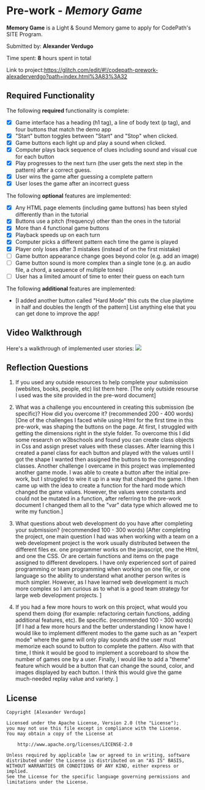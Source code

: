# Pre-work - *Memory Game*

**Memory Game** is a Light & Sound Memory game to apply for CodePath's SITE Program. 

Submitted by: **Alexander Verdugo**

Time spent: **8** hours spent in total

Link to project:https://glitch.com/edit/#!/codepath-prework-alexaderverdgo?path=index.html%3A83%3A32

## Required Functionality

The following **required** functionality is complete:

* [X] Game interface has a heading (h1 tag), a line of body text (p tag), and four buttons that match the demo app
* [X] "Start" button toggles between "Start" and "Stop" when clicked. 
* [X] Game buttons each light up and play a sound when clicked. 
* [X] Computer plays back sequence of clues including sound and visual cue for each button
* [X] Play progresses to the next turn (the user gets the next step in the pattern) after a correct guess. 
* [X] User wins the game after guessing a complete pattern
* [X] User loses the game after an incorrect guess

The following **optional** features are implemented:

* [X] Any HTML page elements (including game buttons) has been styled differently than in the tutorial
* [X] Buttons use a pitch (frequency) other than the ones in the tutorial
* [X] More than 4 functional game buttons
* [X] Playback speeds up on each turn
* [X] Computer picks a different pattern each time the game is played
* [X] Player only loses after 3 mistakes (instead of on the first mistake)
* [ ] Game button appearance change goes beyond color (e.g. add an image)
* [ ] Game button sound is more complex than a single tone (e.g. an audio file, a chord, a sequence of multiple tones)
* [ ] User has a limited amount of time to enter their guess on each turn

The following **additional** features are implemented:

- [I added another button called "Hard Mode" this cuts the clue playtime in half and doubles the length of the pattern] List anything else that you can get done to improve the app!

## Video Walkthrough

Here's a walkthrough of implemented user stories:
![](your-link-here)


## Reflection Questions
1. If you used any outside resources to help complete your submission (websites, books, people, etc) list them here. 
[The only outside resourse I used was the site provided in the pre-word document]

2. What was a challenge you encountered in creating this submission (be specific)? How did you overcome it? (recommended 200 - 400 words) 
[One of the challenges I faced while using Html for the first time in this pre-work, was shaping the buttons on the page. At first, I struggled with getting the dimensions right in the style folder. To overcome this I did some research on w3bschools and found you can create class objects in Css and assign preset values with these classes. After learning this I created a panel class for each button and played with the values until I got the shape I wanted then assigned the buttons to the corresponding classes. Another challenge I overcame in this project was implemented another game mode. I  was able to create a button after the initial pre-work, but I struggled to wire it up in a way that changed the game. I then came up with the idea to create a function for the hard mode which changed the game values. However, the values were constants and could not be mutated in a function, after referring to the pre-work document I changed them all to the "var" data type which allowed me to write my function.]

3. What questions about web development do you have after completing your submission? (recommended 100 - 300 words) 
[After completing the project, one main question I had was when working with a team on a web development project is the work usually distributed between the different files ex. one programmer works on the javascript, one the Html, and one the CSS. Or are certain functions and items on the page assigned to different developers. I have only experienced sort of paired programming or team programming when working on one file, or one language so the ability to understand what another person writes is much simpler. However, as I have learned web development is much more complex so I am curious as to what is a good team strategy for large web development projects. ]

4. If you had a few more hours to work on this project, what would you spend them doing (for example: refactoring certain functions, adding additional features, etc). Be specific. (recommended 100 - 300 words) 
[If I had a few more hours and the better understanding I know have I would like to implement different modes to the game such as an "expert mode" where the game will only play sounds and the user must memorize each sound to button to complete the pattern. Also with that time, I think it would be good to implement a scoreboard to show the number of games one by a user. Finally, I would like to add a "theme" feature which would be a button that can change the sound, color, and images displayed by each button. I think this would give the game much-needed replay value and variety. ]



## License

    Copyright [Alexander Verdugo]

    Licensed under the Apache License, Version 2.0 (the "License");
    you may not use this file except in compliance with the License.
    You may obtain a copy of the License at

        http://www.apache.org/licenses/LICENSE-2.0

    Unless required by applicable law or agreed to in writing, software
    distributed under the License is distributed on an "AS IS" BASIS,
    WITHOUT WARRANTIES OR CONDITIONS OF ANY KIND, either express or implied.
    See the License for the specific language governing permissions and
    limitations under the License.
